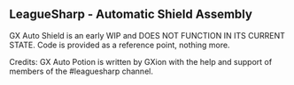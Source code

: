 LeagueSharp - Automatic Shield Assembly
-----------

GX Auto Shield is an early WIP and DOES NOT FUNCTION IN ITS CURRENT STATE.  Code is provided as a reference point, nothing more.

Credits:  GX Auto Potion is written by GXion with the help and support of members of the #leaguesharp channel.